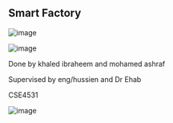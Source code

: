 ## Smart Factory 

![image](https://github.com/user-attachments/assets/332fefde-9222-44dd-8185-a66c3267f1d4)


![image](https://github.com/user-attachments/assets/ac7a5d81-2823-485f-8a2e-ea28a739e9f0)

Done by khaled ibraheem and mohamed ashraf

Supervised by eng/hussien and Dr Ehab 

CSE4531


![image](https://github.com/user-attachments/assets/c0e92732-9578-4fae-97ac-7684ef69c62f)

